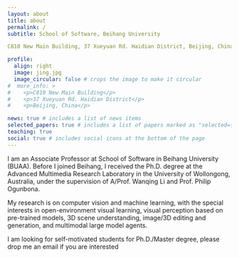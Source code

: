 ```yaml
---
layout: about
title: about
permalink: /
subtitle: School of Software, Beihang University 

C810 New Main Building, 37 Xueyuan Rd. Haidian District, Beijing, China

profile:
  align: right
  image: jing.jpg
  image_circular: false # crops the image to make it circular
#  more_info: >
#    <p>C810 New Main Building</p>
#    <p>37 Xueyuan Rd. Haidian District</p>
#    <p>Beijing, China</p>

news: true # includes a list of news items
selected_papers: true # includes a list of papers marked as "selected={true}"
teaching: true
social: true # includes social icons at the bottom of the page
---
```


I am an Associate Professor at School of Software in Beihang University (BUAA). Before I joined Beihang, I received the Ph.D. degree at the Advanced Multimedia Research Laboratory in the University of Wollongong, Australia, under the supervision of A/Prof. Wanqing Li and Prof. Philip Ogunbona.

My research is on computer vision and machine learning, with the special interests in open-environment visual learning, visual perception based on pre-trained models, 3D scene understanding, image/3D editing and generation, and multimodal large model agents.

I am looking for self-motivated students for Ph.D./Master degree, please drop me an email if you are interested
